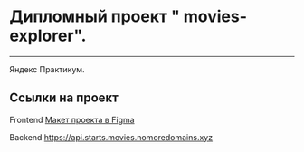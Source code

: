 
# Дипломный проект **" movies-explorer".**
----------------------------------

Яндекс Практикум.

## Ссылки на проект

Frontend [Макет проекта в Figma](https://disk.yandex.ru/d/SWUBP5Z-64AxNg)

Backend https://api.starts.movies.nomoredomains.xyz
